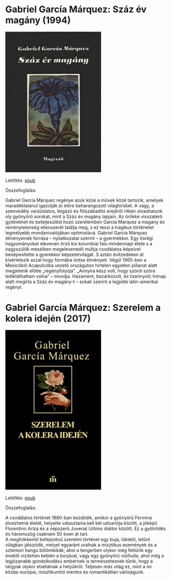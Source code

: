 # <a name="id_223">Gabriel García Márquez: Száz év magány (1994)</a>
<img src="https://github.com/BercziSandor/calibre_lib/raw/main/Gabriel%20Garcia%20Marquez/Szaz%20ev%20magany%20%28223%29/cover.jpg" alt="cover" width="300"/>

Letöltés: [epub](https://github.com/BercziSandor/calibre_lib/raw/main/Gabriel%20Garcia%20Marquez/Szaz%20ev%20magany%20%28223%29/Szaz%20ev%20magany%20-%20Gabriel%20Garcia%20Marquez.epub)

Összefoglalás:
<div>
<p>Gabriel ​García Márquez regénye azok közé a művek közé tartozik, amelyek maradéktalanul igazolják jó előre beharangozott világhírüket. A vágy, a szenvedély varázslatos, leigázó és fölszabadító erejéről ritkán olvashatunk oly gyönyörű sorokat, mint a Száz év magány lapjain. Az örökké visszatérő gyötrelmet és beteljesülést hozó szerelemben García Marquez a magány és reménytelenség ellenszerét találja meg, s ez teszi a tragikus történetet legmélyebb mondanivalójában optimistává. Gabriel García Márquez élményeinek forrása – nyilatkozatai szerint – a gyermekkor. Egy ősrégi hagyományokat elevenen őrző kis kolumbiai falu mindennapi élete s a nagyszülők meséiben megelevenedő múltja csodálatos képeivel benépesítette a gyerekkor képzeletvilágát. S aztán évitzedeken át kísérletezik azzal hogy formába öntse élményeit. Végül 1965-ben a Mexicóból Acapulcóba vezető országúton hirtelen egyetlen pillanat alatt megjelenik előtte „regényfolyója”. „Annyira kész volt, hogy szóról szóra lediktálhattam volna” – mondja. Hazament, bezárkózott, és tizennyolc hónap alatt megírta a Száz év magány-t – sokak szerint a legjobb latin-amerikai regényt.</p></div>

# <a name="id_342">Gabriel García Márquez: Szerelem a kolera idején (2017)</a>
<img src="https://github.com/BercziSandor/calibre_lib/raw/main/Gabriel%20Garcia%20Marquez/Szerelem%20a%20kolera%20idejen%20%28342%29/cover.jpg" alt="cover" width="300"/>

Letöltés: [epub](https://github.com/BercziSandor/calibre_lib/raw/main/Gabriel%20Garcia%20Marquez/Szerelem%20a%20kolera%20idejen%20%28342%29/Szerelem%20a%20kolera%20idejen%20-%20Gabriel%20Garcia%20Marquez.epub)

Összefoglalás:
<div>
<p>A csodálatos történet 1880-ban kezdődik, amikor a gyönyörű Fermina élvezhetné életét, helyette választania kell két udvarlója között, a jóképű Florentino Ariza és a népszerű Juvenal Urbino doktor között. Ez a gyötrődés és háromszög csaknem 50 éven át tart.<br>A meghökkentő befejezésű szerelmi történet egy buja, lüktető, letűnt világban játszódik, melyet egyaránt uralnak a misztikus események és a sztentori hangú bölömbikák; ahol a tengerben olykor még feltűnik egy éneklő vízitehén keblén a borjával, vagy egy gyönyörű vízihulla; ahol még a legjózanabb gondolkodású embernek is természetesnek tűnik, hogy a tárgyak olykor elsétálnak a helyükről. Teljesen más világ ez, mint a mi közép-európai, misztikumtól mentes és romantikátlan valóságunk.</p></div>

